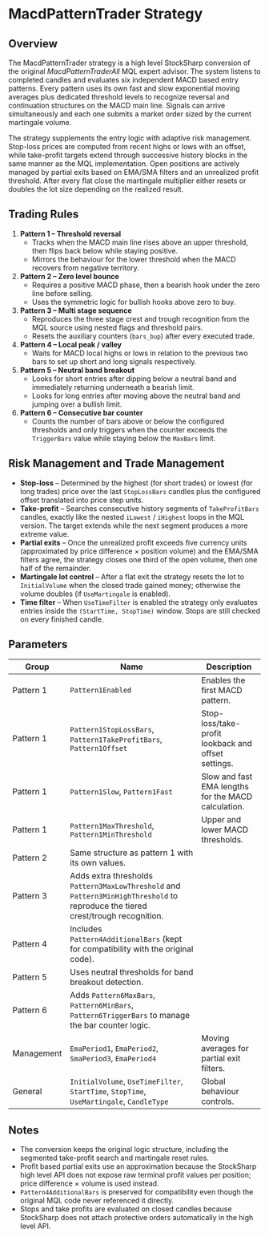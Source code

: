 # MacdPatternTrader Strategy

## Overview
The MacdPatternTrader strategy is a high level StockSharp conversion of the original *MacdPatternTraderAll* MQL expert advisor. The system listens to completed candles and evaluates six independent MACD based entry patterns. Every pattern uses its own fast and slow exponential moving averages plus dedicated threshold levels to recognize reversal and continuation structures on the MACD main line. Signals can arrive simultaneously and each one submits a market order sized by the current martingale volume.

The strategy supplements the entry logic with adaptive risk management. Stop-loss prices are computed from recent highs or lows with an offset, while take-profit targets extend through successive history blocks in the same manner as the MQL implementation. Open positions are actively managed by partial exits based on EMA/SMA filters and an unrealized profit threshold. After every flat close the martingale multiplier either resets or doubles the lot size depending on the realized result.

## Trading Rules
1. **Pattern 1 – Threshold reversal**
   * Tracks when the MACD main line rises above an upper threshold, then flips back below while staying positive.
   * Mirrors the behaviour for the lower threshold when the MACD recovers from negative territory.
2. **Pattern 2 – Zero level bounce**
   * Requires a positive MACD phase, then a bearish hook under the zero line before selling.
   * Uses the symmetric logic for bullish hooks above zero to buy.
3. **Pattern 3 – Multi stage sequence**
   * Reproduces the three stage crest and trough recognition from the MQL source using nested flags and threshold pairs.
   * Resets the auxiliary counters (`bars_bup`) after every executed trade.
4. **Pattern 4 – Local peak / valley**
   * Waits for MACD local highs or lows in relation to the previous two bars to set up short and long signals respectively.
5. **Pattern 5 – Neutral band breakout**
   * Looks for short entries after dipping below a neutral band and immediately returning underneath a bearish limit.
   * Looks for long entries after moving above the neutral band and jumping over a bullish limit.
6. **Pattern 6 – Consecutive bar counter**
   * Counts the number of bars above or below the configured thresholds and only triggers when the counter exceeds the `TriggerBars` value while staying below the `MaxBars` limit.

## Risk Management and Trade Management
* **Stop-loss** – Determined by the highest (for short trades) or lowest (for long trades) price over the last `StopLossBars` candles plus the configured offset translated into price step units.
* **Take-profit** – Searches consecutive history segments of `TakeProfitBars` candles, exactly like the nested `iLowest` / `iHighest` loops in the MQL version. The target extends while the next segment produces a more extreme value.
* **Partial exits** – Once the unrealized profit exceeds five currency units (approximated by price difference × position volume) and the EMA/SMA filters agree, the strategy closes one third of the open volume, then one half of the remainder.
* **Martingale lot control** – After a flat exit the strategy resets the lot to `InitialVolume` when the closed trade gained money; otherwise the volume doubles (if `UseMartingale` is enabled).
* **Time filter** – When `UseTimeFilter` is enabled the strategy only evaluates entries inside the `(StartTime, StopTime)` window. Stops are still checked on every finished candle.

## Parameters
| Group | Name | Description |
| --- | --- | --- |
| Pattern 1 | `Pattern1Enabled` | Enables the first MACD pattern. |
| Pattern 1 | `Pattern1StopLossBars`, `Pattern1TakeProfitBars`, `Pattern1Offset` | Stop-loss/take-profit lookback and offset settings. |
| Pattern 1 | `Pattern1Slow`, `Pattern1Fast` | Slow and fast EMA lengths for the MACD calculation. |
| Pattern 1 | `Pattern1MaxThreshold`, `Pattern1MinThreshold` | Upper and lower MACD thresholds. |
| Pattern 2 | Same structure as pattern 1 with its own values. |
| Pattern 3 | Adds extra thresholds `Pattern3MaxLowThreshold` and `Pattern3MinHighThreshold` to reproduce the tiered crest/trough recognition. |
| Pattern 4 | Includes `Pattern4AdditionalBars` (kept for compatibility with the original code). |
| Pattern 5 | Uses neutral thresholds for band breakout detection. |
| Pattern 6 | Adds `Pattern6MaxBars`, `Pattern6MinBars`, `Pattern6TriggerBars` to manage the bar counter logic. |
| Management | `EmaPeriod1`, `EmaPeriod2`, `SmaPeriod3`, `EmaPeriod4` | Moving averages for partial exit filters. |
| General | `InitialVolume`, `UseTimeFilter`, `StartTime`, `StopTime`, `UseMartingale`, `CandleType` | Global behaviour controls. |

## Notes
* The conversion keeps the original logic structure, including the segmented take-profit search and martingale reset rules.
* Profit based partial exits use an approximation because the StockSharp high level API does not expose raw terminal profit values per position; price difference × volume is used instead.
* `Pattern4AdditionalBars` is preserved for compatibility even though the original MQL code never referenced it directly.
* Stops and take profits are evaluated on closed candles because StockSharp does not attach protective orders automatically in the high level API.
